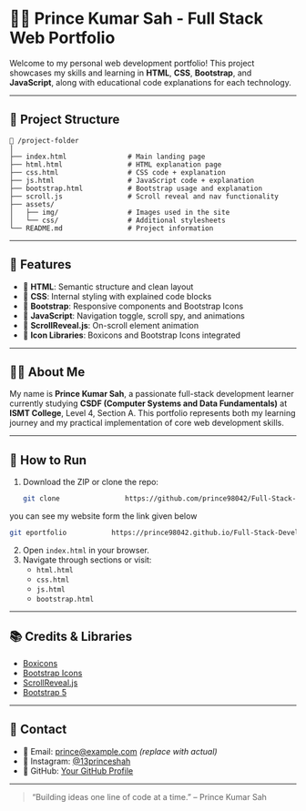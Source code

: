 # 👨‍💻 Prince Kumar Sah - Full Stack Web Portfolio

Welcome to my personal web development portfolio! This project showcases my skills and learning in **HTML**, **CSS**, **Bootstrap**, and **JavaScript**, along with educational code explanations for each technology.

---

## 📁 Project Structure

```
📂 /project-folder
│
├── index.html               # Main landing page
├── html.html                # HTML explanation page
├── css.html                 # CSS code + explanation
├── js.html                  # JavaScript code + explanation
├── bootstrap.html           # Bootstrap usage and explanation
├── scroll.js                # Scroll reveal and nav functionality
├── assets/
│   ├── img/                 # Images used in the site
│   └── css/                 # Additional stylesheets
└── README.md                # Project information
```

---

## 🚀 Features

- 🔹 **HTML**: Semantic structure and clean layout
- 🔹 **CSS**: Internal styling with explained code blocks
- 🔹 **Bootstrap**: Responsive components and Bootstrap Icons
- 🔹 **JavaScript**: Navigation toggle, scroll spy, and animations
- 🔹 **ScrollReveal.js**: On-scroll element animation
- 🔹 **Icon Libraries**: Boxicons and Bootstrap Icons integrated

---

## 👨‍🎓 About Me

My name is **Prince Kumar Sah**, a passionate full-stack development learner currently studying **CSDF (Computer Systems and Data Fundamentals)** at **ISMT College**, Level 4, Section A. This portfolio represents both my learning journey and my practical implementation of core web development skills.

---

## 🔧 How to Run

1. Download the ZIP or clone the repo:
   ```bash
   git clone                https://github.com/prince98042/Full-Stack-Development-Portfolio
   ```
  you can see my website form the link given below
   ```bash
   git eportfolio           https://prince98042.github.io/Full-Stack-Development-Portfolio/
   ```

2. Open `index.html` in your browser.
3. Navigate through sections or visit:
   - `html.html`
   - `css.html`
   - `js.html`
   - `bootstrap.html`

---

## 📚 Credits & Libraries

- [Boxicons](https://boxicons.com/)
- [Bootstrap Icons](https://icons.getbootstrap.com/)
- [ScrollReveal.js](https://scrollrevealjs.org/)
- [Bootstrap 5](https://getbootstrap.com/)

---

## 📩 Contact

- 📧 Email: prince@example.com *(replace with actual)*
- 📱 Instagram: [@13princeshah](https://www.instagram.com/13princeshah/)
- 🧠 GitHub: [Your GitHub Profile](https://github.com/your-username)

---

> “Building ideas one line of code at a time.” – Prince Kumar Sah

